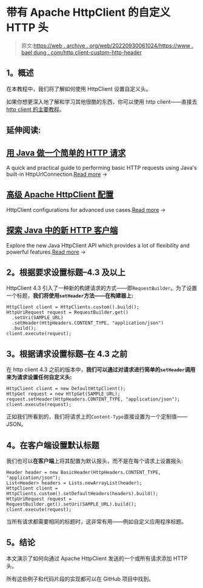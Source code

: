 # 带有 Apache HttpClient 的自定义 HTTP 头

> 原文:[https://web . archive . org/web/20220930061024/https://www . bael dung . com/http client-custom-http-header](https://web.archive.org/web/20220930061024/https://www.baeldung.com/httpclient-custom-http-header)

## **1。概述**

在本教程中，我们将了解如何使用 HttpClient 设置自定义头。

如果你想更深入地了解和学习其他很酷的东西，你可以使用 http client——直接去[http client 的主要教程](/web/20220628150454/https://www.baeldung.com/httpclient-guide "Cool basic and more advanced things you can do with the HttpClient 4")。

## 延伸阅读:

## [用 Java 做一个简单的 HTTP 请求](/web/20220628150454/https://www.baeldung.com/java-http-request)

A quick and practical guide to performing basic HTTP requests using Java's built-in HttpUrlConnection.[Read more](/web/20220628150454/https://www.baeldung.com/java-http-request) →

## [高级 Apache HttpClient 配置](/web/20220628150454/https://www.baeldung.com/httpclient-advanced-config)

HttpClient configurations for advanced use cases.[Read more](/web/20220628150454/https://www.baeldung.com/httpclient-advanced-config) →

## [探索 Java 中的新 HTTP 客户端](/web/20220628150454/https://www.baeldung.com/java-9-http-client)

Explore the new Java HttpClient API which provides a lot of flexibility and powerful features.[Read more](/web/20220628150454/https://www.baeldung.com/java-9-http-client) →

## **2。根据要求设置标题–4.3 及以上**

HttpClient 4.3 引入了一种新的构建请求的方式——即`RequestBuilder`。为了设置一个标题，**我们将使用`setHeader`方法——在构建器上:**

```
HttpClient client = HttpClients.custom().build();
HttpUriRequest request = RequestBuilder.get()
  .setUri(SAMPLE_URL)
  .setHeader(HttpHeaders.CONTENT_TYPE, "application/json")
  .build();
client.execute(request);
```

## **3。根据请求设置标题–在 4.3** 之前

在 http client 4.3 之前的版本中，**我们可以通过对请求进行简单的`setHeader`调用来为请求设置任何自定义头:**

```
HttpClient client = new DefaultHttpClient();
HttpGet request = new HttpGet(SAMPLE_URL);
request.setHeader(HttpHeaders.CONTENT_TYPE, "application/json");
client.execute(request);
```

正如我们所看到的，我们将请求上的`Content-Type`直接设置为一个定制值——JSON。

## **4。在客户端设置默认标题**

我们也可以**在客户端**上将其配置为默认报头，而不是在每个请求上设置报头:

```
Header header = new BasicHeader(HttpHeaders.CONTENT_TYPE, "application/json");
List<Header> headers = Lists.newArrayList(header);
HttpClient client = HttpClients.custom().setDefaultHeaders(headers).build();
HttpUriRequest request = RequestBuilder.get().setUri(SAMPLE_URL).build();
client.execute(request);
```

当所有请求都需要相同的标题时，这非常有用——例如自定义应用程序标题。

## **5。结论**

本文演示了如何向通过 Apache HttpClient 发送的一个或所有请求添加 HTTP 头。

所有这些例子和代码片段的实现都可以在 GitHub 项目中找到。